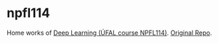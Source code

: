 # npfl114
Home works of [Deep Learning (ÚFAL course NPFL114)](http://ufal.mff.cuni.cz/courses/npfl114).
[Original Repo](https://github.com/ufal/npfl114).
